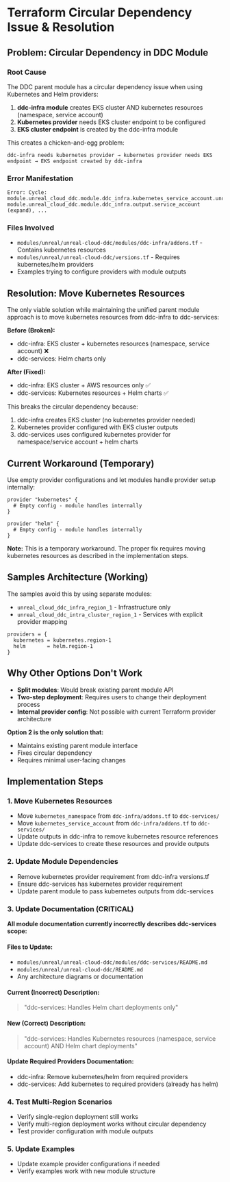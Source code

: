 # Terraform Circular Dependency Issue & Resolution

## Problem: Circular Dependency in DDC Module

### Root Cause
The DDC parent module has a circular dependency issue when using Kubernetes and Helm providers:

1. **ddc-infra module** creates EKS cluster AND kubernetes resources (namespace, service account)
2. **Kubernetes provider** needs EKS cluster endpoint to be configured
3. **EKS cluster endpoint** is created by the ddc-infra module

This creates a chicken-and-egg problem:
```
ddc-infra needs kubernetes provider → kubernetes provider needs EKS endpoint → EKS endpoint created by ddc-infra
```

### Error Manifestation
```
Error: Cycle: module.unreal_cloud_ddc.module.ddc_infra.kubernetes_service_account.unreal_cloud_ddc_service_account, 
module.unreal_cloud_ddc.module.ddc_infra.output.service_account (expand), ...
```

### Files Involved
- `modules/unreal/unreal-cloud-ddc/modules/ddc-infra/addons.tf` - Contains kubernetes resources
- `modules/unreal/unreal-cloud-ddc/versions.tf` - Requires kubernetes/helm providers
- Examples trying to configure providers with module outputs

## Resolution: Move Kubernetes Resources

The only viable solution while maintaining the unified parent module approach is to move kubernetes resources from ddc-infra to ddc-services:

**Before (Broken):**
- ddc-infra: EKS cluster + kubernetes resources (namespace, service account) ❌
- ddc-services: Helm charts only

**After (Fixed):**
- ddc-infra: EKS cluster + AWS resources only ✅
- ddc-services: Kubernetes resources + Helm charts ✅

This breaks the circular dependency because:
1. ddc-infra creates EKS cluster (no kubernetes provider needed)
2. Kubernetes provider configured with EKS cluster outputs
3. ddc-services uses configured kubernetes provider for namespace/service account + helm charts

## Current Workaround (Temporary)
Use empty provider configurations and let modules handle provider setup internally:

```hcl
provider "kubernetes" {
  # Empty config - module handles internally
}

provider "helm" {
  # Empty config - module handles internally  
}
```

**Note:** This is a temporary workaround. The proper fix requires moving kubernetes resources as described in the implementation steps.

## Samples Architecture (Working)
The samples avoid this by using separate modules:
- `unreal_cloud_ddc_infra_region_1` - Infrastructure only
- `unreal_cloud_ddc_intra_cluster_region_1` - Services with explicit provider mapping

```hcl
providers = {
  kubernetes = kubernetes.region-1
  helm       = helm.region-1
}
```

## Why Other Options Don't Work

- **Split modules**: Would break existing parent module API
- **Two-step deployment**: Requires users to change their deployment process
- **Internal provider config**: Not possible with current Terraform provider architecture

**Option 2 is the only solution that:**
- Maintains existing parent module interface
- Fixes circular dependency
- Requires minimal user-facing changes

## Implementation Steps

### 1. Move Kubernetes Resources
- Move `kubernetes_namespace` from `ddc-infra/addons.tf` to `ddc-services/`
- Move `kubernetes_service_account` from `ddc-infra/addons.tf` to `ddc-services/`
- Update outputs in ddc-infra to remove kubernetes resource references
- Update ddc-services to create these resources and provide outputs

### 2. Update Module Dependencies
- Remove kubernetes provider requirement from ddc-infra versions.tf
- Ensure ddc-services has kubernetes provider requirement
- Update parent module to pass kubernetes outputs from ddc-services

### 3. Update Documentation (CRITICAL)
**All module documentation currently incorrectly describes ddc-services scope:**

#### Files to Update:
- `modules/unreal/unreal-cloud-ddc/modules/ddc-services/README.md`
- `modules/unreal/unreal-cloud-ddc/README.md` 
- Any architecture diagrams or documentation

#### Current (Incorrect) Description:
> "ddc-services: Handles Helm chart deployments only"

#### New (Correct) Description:
> "ddc-services: Handles Kubernetes resources (namespace, service account) AND Helm chart deployments"

#### Update Required Providers Documentation:
- ddc-infra: Remove kubernetes/helm from required providers
- ddc-services: Add kubernetes to required providers (already has helm)

### 4. Test Multi-Region Scenarios
- Verify single-region deployment still works
- Verify multi-region deployment works without circular dependency
- Test provider configuration with module outputs

### 5. Update Examples
- Update example provider configurations if needed
- Verify examples work with new module structure